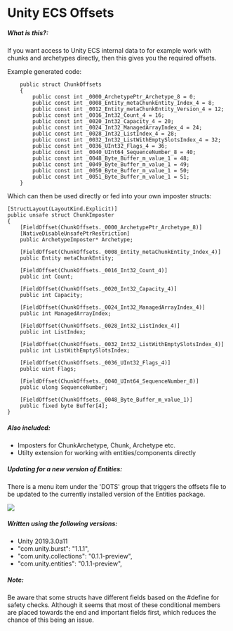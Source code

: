 # Unity ECS Offsets

##### What is this?:

If you want access to Unity ECS internal data to for example work with chunks and archetypes directly, then this gives you the required offsets. 

Example generated code:

        public struct ChunkOffsets
        {           
            public const int _0000_ArchetypePtr_Archetype_8 = 0;
            public const int _0008_Entity_metaChunkEntity_Index_4 = 8;
            public const int _0012_Entity_metaChunkEntity_Version_4 = 12;
            public const int _0016_Int32_Count_4 = 16;
            public const int _0020_Int32_Capacity_4 = 20;
            public const int _0024_Int32_ManagedArrayIndex_4 = 24;
            public const int _0028_Int32_ListIndex_4 = 28;
            public const int _0032_Int32_ListWithEmptySlotsIndex_4 = 32;
            public const int _0036_UInt32_Flags_4 = 36;
            public const int _0040_UInt64_SequenceNumber_8 = 40;
            public const int _0048_Byte_Buffer_m_value_1 = 48;
            public const int _0049_Byte_Buffer_m_value_1 = 49;
            public const int _0050_Byte_Buffer_m_value_1 = 50;
            public const int _0051_Byte_Buffer_m_value_1 = 51;
        }

Which can then be used directly or fed into your own imposter structs:

    [StructLayout(LayoutKind.Explicit)]
    public unsafe struct ChunkImposter
    {
        [FieldOffset(ChunkOffsets._0000_ArchetypePtr_Archetype_8)]
        [NativeDisableUnsafePtrRestriction]
        public ArchetypeImposter* Archetype;

        [FieldOffset(ChunkOffsets._0008_Entity_metaChunkEntity_Index_4)]
        public Entity metaChunkEntity;

        [FieldOffset(ChunkOffsets._0016_Int32_Count_4)]
        public int Count;

        [FieldOffset(ChunkOffsets._0020_Int32_Capacity_4)]
        public int Capacity;

        [FieldOffset(ChunkOffsets._0024_Int32_ManagedArrayIndex_4)]
        public int ManagedArrayIndex;

        [FieldOffset(ChunkOffsets._0028_Int32_ListIndex_4)]
        public int ListIndex;

        [FieldOffset(ChunkOffsets._0032_Int32_ListWithEmptySlotsIndex_4)]
        public int ListWithEmptySlotsIndex;

        [FieldOffset(ChunkOffsets._0036_UInt32_Flags_4)]
        public uint Flags;

        [FieldOffset(ChunkOffsets._0040_UInt64_SequenceNumber_8)]
        public ulong SequenceNumber;

        [FieldOffset(ChunkOffsets._0048_Byte_Buffer_m_value_1)]
        public fixed byte Buffer[4];
    }

##### Also included:

* Imposters for ChunkArchetype, Chunk, Archetype etc.
* Utilty extension for working with entities/components directly


##### Updating for a new version of Entities:

There is a menu item under the 'DOTS' group that triggers the offsets file to be updated to the currently installed version of the Entities package.

<img src="https://i.imgur.com/3mko0XC.png" target="_blank" />

##### Written using the following versions:

* Unity 2019.3.0a11
* "com.unity.burst": "1.1.1",
* "com.unity.collections": "0.1.1-preview",
* "com.unity.entities": "0.1.1-preview",

##### Note:

Be aware that some structs have different fields based on the #define for safety checks. Although it seems that most of these conditional members are placed towards the end and important fields first, which reduces the chance of this being an issue.

